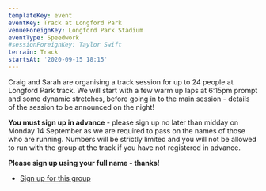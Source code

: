 ```yaml
---
templateKey: event
eventKey: Track at Longford Park
venueForeignKey: Longford Park Stadium
eventType: Speedwork
#sessionForeignKey: Taylor Swift
terrain: Track
startsAt: '2020-09-15 18:15'
---
```

Craig and Sarah are organising a track session for up to 24 people at Longford Park track. We will start with a few 
warm up laps at 6:15pm prompt and some dynamic stretches, before going in to the main session - details of the session 
to be announced on the night!

**You must sign up in advance** - please sign up no later than midday on Monday 14 September as we 
are required to pass on the names of those who are running. Numbers will be strictly limited and you will not be allowed 
to run with the group at the track if you have not registered in advance.

**Please sign up using your full name - thanks!**

* [Sign up for this group](https://doodle.com/poll/gep79hfd5vveg84w)
